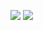 ![](https://raw.githubusercontent.com/YouFoundAlpha/cdn/main/git.svg)
![](https://spotify-github-profile.vercel.app/api/view.svg?uid=pse89k5gpgud4vnulv2lcdzvk&cover_image=true&theme=novatorem&bar_color=7a02f2&bar_color_cover=true)
